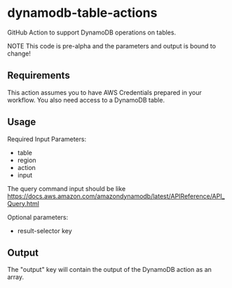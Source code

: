 # dynamodb-table-actions
GitHub Action to support DynamoDB operations on tables.

NOTE This code is pre-alpha and the parameters and output is bound to change!

## Requirements
This action assumes you to have AWS Credentials prepared in your workflow. 
You also need access to a DynamoDB table.

## Usage

Required Input Parameters:
- table
- region
- action
- input

The query command input should be like https://docs.aws.amazon.com/amazondynamodb/latest/APIReference/API_Query.html

Optional parameters:
- result-selector key

## Output

The "output" key will contain the output of the DynamoDB action as an array.


